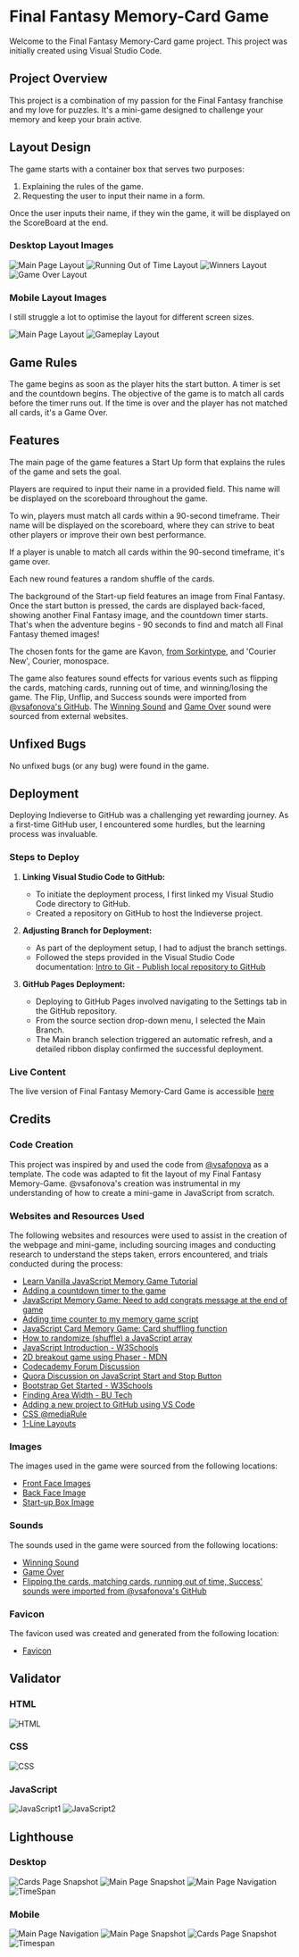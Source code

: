 # Final Fantasy Memory-Card Game

Welcome to the Final Fantasy Memory-Card game project. This project was initially created using Visual Studio Code.

## Project Overview

This project is a combination of my passion for the Final Fantasy franchise and my love for puzzles. It's a mini-game designed to challenge your memory and keep your brain active.

## Layout Design

The game starts with a container box that serves two purposes:

1. Explaining the rules of the game.
2. Requesting the user to input their name in a form.

Once the user inputs their name, if they win the game, it will be displayed on the ScoreBoard at the end.

### Desktop Layout Images

![Main Page Layout](./validator-images/Main%20Page.PNG)
![Running Out of Time Layout](./validator-images/Runningtime.PNG)
![Winners Layout](./validator-images/winner.PNG)
![Game Over Layout](./validator-images/gameover.PNG)

### Mobile Layout Images

I still struggle a lot to optimise the layout for different screen sizes.

![Main Page Layout](./validator-images/mainpagemobile.PNG)
![Gameplay Layout](./validator-images/gameplaymobile.PNG)

## Game Rules

The game begins as soon as the player hits the start button. A timer is set and the countdown begins. The objective of the game is to match all cards before the timer runs out. If the time is over and the player has not matched all cards, it's a Game Over.

## Features

The main page of the game features a Start Up form that explains the rules of the game and sets the goal.

Players are required to input their name in a provided field. This name will be displayed on the scoreboard throughout the game.

To win, players must match all cards within a 90-second timeframe. Their name will be displayed on the scoreboard, where they can strive to beat other players or improve their own best performance.

If a player is unable to match all cards within the 90-second timeframe, it's game over.

Each new round features a random shuffle of the cards.

The background of the Start-up field features an image from Final Fantasy. Once the start button is pressed, the cards are displayed back-faced, showing another Final Fantasy image, and the countdown timer starts. That's when the adventure begins - 90 seconds to find and match all Final Fantasy themed images!

The chosen fonts for the game are Kavon, [from Sorkintype](https://www.sorkintype.com), and 'Courier New', Courier, monospace.

The game also features sound effects for various events such as flipping the cards, matching cards, running out of time, and winning/losing the game. The Flip, Unflip, and Success sounds were imported from [@vsafonova's GitHub](https://github.com/vsafonova/memory-card-game). The [Winning Sound](https://soundboardguy.com/sounds/final-fantasy-7-victory-theme-mp3/#google_vignette) and [Game Over](https://pixabay.com/sound-effects/search/game-over/) sound were sourced from external websites.

## Unfixed Bugs

No unfixed bugs (or any bug) were found in the game.

## Deployment

Deploying Indieverse to GitHub was a challenging yet rewarding journey. As a first-time GitHub user, I encountered some hurdles, but the learning process was invaluable.

### Steps to Deploy

1. **Linking Visual Studio Code to GitHub:**
   - To initiate the deployment process, I first linked my Visual Studio Code directory to GitHub.
   - Created a repository on GitHub to host the Indieverse project.

2. **Adjusting Branch for Deployment:**
   - As part of the deployment setup, I had to adjust the branch settings.
   - Followed the steps provided in the Visual Studio Code documentation: [Intro to Git - Publish local repository to GitHub](https://code.visualstudio.com/docs/sourcecontrol/intro-to-git#:~:text=Publish%20local%20repository%20to%20GitHub&text=Use%20the%20Publish%20to%20GitHub,code%20to%20the%20remote%20repository.)

3. **GitHub Pages Deployment:**
   - Deploying to GitHub Pages involved navigating to the Settings tab in the GitHub repository.
   - From the source section drop-down menu, I selected the Main Branch.
   - The Main branch selection triggered an automatic refresh, and a detailed ribbon display confirmed the successful deployment.

### Live Content

The live version of Final Fantasy Memory-Card Game is accessible [here](https://lihmartins.github.io/Memory-Game/)

## Credits

### Code Creation

This project was inspired by and used the code from [@vsafonova](https://github.com/vsafonova/memory-card-game) as a template. The code was adapted to fit the layout of my Final Fantasy Memory-Game. @vsafonova's creation was instrumental in my understanding of how to create a mini-game in JavaScript from scratch.

### Websites and Resources Used

The following websites and resources were used to assist in the creation of the webpage and mini-game, including sourcing images and conducting research to understand the steps taken, errors encountered, and trials conducted during the process:

- [Learn Vanilla JavaScript Memory Game Tutorial](https://www.youtube.com/watch?v=eMhiMsEC9Uk&list=PLLX1I3KXZ-YH-woTgiCfONMya39-Ty8qw)
- [Adding a countdown timer to the game](https://subscription.packtpub.com/book/game-development/9781849695466/1/ch01lvl1sec21/adding-a-countdown-timer-to-the-game)
- [JavaScript Memory Game: Need to add congrats message at the end of game](https://stackoverflow.com/questions/54171904/javascript-memory-game-need-to-add-congrats-message-at-the-end-of-game)
- [Adding time counter to my memory game script](https://stackoverflow.com/questions/42007631/adding-time-counter-to-my-memory-game-script)
- [JavaScript Card Memory Game: Card shuffling function](https://stackoverflow.com/questions/47768146/javascript-card-memory-game-card-shuffling-function)
- [How to randomize (shuffle) a JavaScript array](https://stackoverflow.com/questions/2450954/how-to-randomize-shuffle-a-javascript-array)
- [JavaScript Introduction - W3Schools](https://www.w3schools.com/js/js_intro.asp)
- [2D breakout game using Phaser - MDN](https://developer.mozilla.org/en-US/docs/Games/Tutorials/2D_breakout_game_Phaser/Buttons)
- [Codecademy Forum Discussion](https://www.codecademy.com/forum_questions/52d0c35b8c1ccc0daf0003e6)
- [Quora Discussion on JavaScript Start and Stop Button]( https://www.quora.com/What-is-the-code-to-create-a-start-and-stop-button-using-JavaScript-on-a-web-page)
- [Bootstrap Get Started - W3Schools](https://www.w3schools.com/bootstrap/bootstrap_get_started.asp)
- [Finding Area Width - BU Tech](https://www.bu.edu/tech/services/cccs/websites/www/wordpress/how-to/find-area-width/)
- [Adding a new project to GitHub using VS Code](https://stackoverflow.com/questions/46877667/how-to-add-a-new-project-to-github-using-vs-code)
- [CSS @mediaRule](https://www.w3schools.com/cssref/css3_pr_mediaquery.php#:~:text=The%20%40media%20rule%20is%20used,and%20height%20of%20the%20device)
- [1-Line Layouts](https://1linelayouts.glitch.me/)

### Images

The images used in the game were sourced from the following locations:

- [Front Face Images](https://www.reddit.com/r/FinalFantasy/comments/urj4k4/the_quest_to_make_icons_of_all_the_final_fantasy/)
- [Back Face Image](https://images.app.goo.gl/hhEyD5vYZfScGRUm8)
- [Start-up Box Image](https://www.desktopbackground.org/wallpaper/final-fantasy-vii-10th-anniversary-logo-by-raileysxerilyasrx-on-501796)

### Sounds

The sounds used in the game were sourced from the following locations:

- [Winning Sound](https://soundboardguy.com/sounds/final-fantasy-7-victory-theme-mp3/#google_vignette)
- [Game Over](https://pixabay.com/sound-effects/search/game-over/)
- [Flipping the cards, matching cards, running out of time, Success' sounds were imported from @vsafonova's GitHub](https://github.com/vsafonova/memory-card-game)

### Favicon

The favicon used was created and generated from the following location:

- [Favicon](https://favicon.io/)

## Validator

### HTML

![HTML](./validator-images/htmlvalidator.PNG)

### CSS

![CSS](./validator-images/cssvalidator.PNG)

### JavaScript

![JavaScript1](./validator-images/javascriptvalidator.PNG)
![JavaScript2](./validator-images/javascriptvalidator2.PNG)

## Lighthouse

### Desktop

![Cards Page Snapshot](./validator-images/cardspagelighthouse.PNG)
![Main Page Snapshot](./validator-images/mainpagesnapshotlighthouse.PNG)
![Main Page Navigation](./validator-images/memorygamelighthouse.PNG)
![TimeSpan](./validator-images/timespanlighthouse.PNG)

### Mobile

![Main Page Navigation](./validator-images/memorygamemobile.PNG)
![Main Page Snapshot](./validator-images/snapshotmobile.PNG)
![Cards Page Snapshot](./validator-images/cardssnapshotmobile.PNG)
![Timespan](./validator-images/timespanmobile.PNG)
